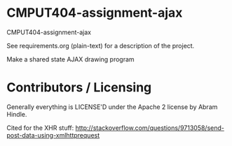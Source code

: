 CMPUT404-assignment-ajax
==============================

CMPUT404-assignment-ajax

See requirements.org (plain-text) for a description of the project.

Make a shared state AJAX drawing program

Contributors / Licensing
========================

Generally everything is LICENSE'D under the Apache 2 license by Abram Hindle.

Cited for the XHR stuff: http://stackoverflow.com/questions/9713058/send-post-data-using-xmlhttprequest

